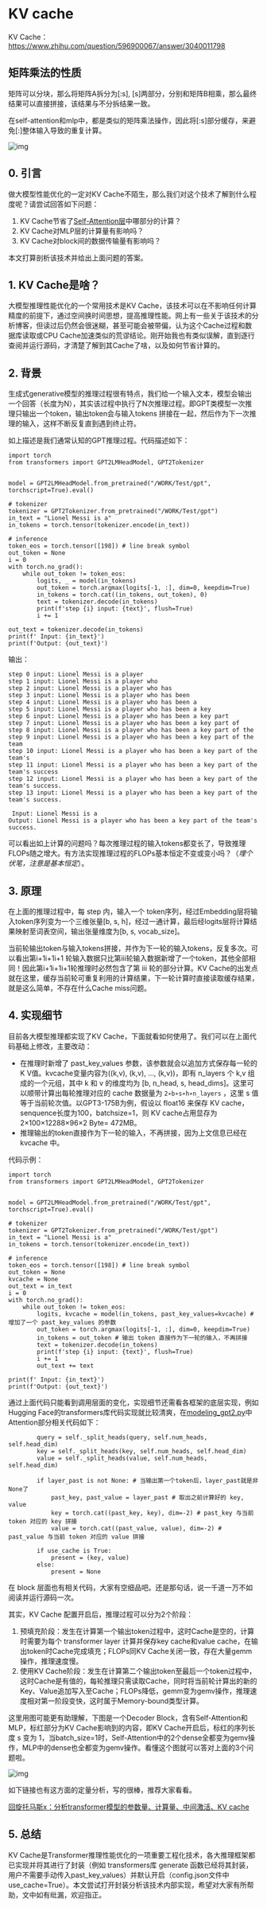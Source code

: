 # KV cache

KV Cache：https://www.zhihu.com/question/596900067/answer/3040011798

## 矩阵乘法的性质

矩阵可以分块，那么将矩阵A拆分为[:s], [s]两部分，分别和矩阵B相乘，那么最终结果可以直接拼接，该结果与不分拆结果一致。

在self-attention和mlp中，都是类似的矩阵乘法操作，因此将[:s]部分缓存，来避免[:]整体输入导致的重复计算。

![img](../imgs/v2-c4ffe961c8c92ed787ee5041e17361ca_1440w.webp)

## 0. 引言

做大模型性能优化的一定对KV Cache不陌生，那么我们对这个技术了解到什么程度呢？请尝试回答如下问题：

1. KV Cache节省了[Self-Attention层](https://www.zhihu.com/search?q=Self-Attention层&search_source=Entity&hybrid_search_source=Entity&hybrid_search_extra={"sourceType"%3A"answer"%2C"sourceId"%3A3040011798})中哪部分的计算？
2. KV Cache对MLP层的计算量有影响吗？
3. KV Cache对block间的数据传输量有影响吗？

本文打算剖析该技术并给出上面问题的答案。

## 1. KV Cache是啥？

大模型推理性能优化的一个常用技术是KV Cache，该技术可以在不影响任何计算精度的前提下，通过空间换时间思想，提高推理性能。网上有一些关于该技术的分析博客，但读过后仍然会很迷糊，甚至可能会被带偏，认为这个Cache过程和数据库读取或CPU Cache加速类似的荒谬结论。刚开始我也有类似误解，直到逐行查阅并运行源码，才清楚了解到其Cache了啥，以及如何节省计算的。

## 2. 背景

生成式generative模型的推理过程很有特点，我们给一个输入文本，模型会输出一个回答（长度为N），其实该过程中执行了N次推理过程。即GPT类模型一次推理只输出一个token，输出token会与输入tokens 拼接在一起，然后作为下一次推理的输入，这样不断反复直到遇到终止符。

如上描述是我们通常认知的GPT推理过程。代码描述如下：

```python3
import torch
from transformers import GPT2LMHeadModel, GPT2Tokenizer


model = GPT2LMHeadModel.from_pretrained("/WORK/Test/gpt", torchscript=True).eval()

# tokenizer
tokenizer = GPT2Tokenizer.from_pretrained("/WORK/Test/gpt")
in_text = "Lionel Messi is a"
in_tokens = torch.tensor(tokenizer.encode(in_text))

# inference
token_eos = torch.tensor([198]) # line break symbol
out_token = None
i = 0
with torch.no_grad():
    while out_token != token_eos:
        logits, _ = model(in_tokens)
        out_token = torch.argmax(logits[-1, :], dim=0, keepdim=True)
        in_tokens = torch.cat((in_tokens, out_token), 0)
        text = tokenizer.decode(in_tokens)
        print(f'step {i} input: {text}', flush=True)
        i += 1

out_text = tokenizer.decode(in_tokens)
print(f' Input: {in_text}')
print(f'Output: {out_text}')
```

输出：

```text
step 0 input: Lionel Messi is a player
step 1 input: Lionel Messi is a player who
step 2 input: Lionel Messi is a player who has
step 3 input: Lionel Messi is a player who has been
step 4 input: Lionel Messi is a player who has been a
step 5 input: Lionel Messi is a player who has been a key
step 6 input: Lionel Messi is a player who has been a key part
step 7 input: Lionel Messi is a player who has been a key part of
step 8 input: Lionel Messi is a player who has been a key part of the
step 9 input: Lionel Messi is a player who has been a key part of the team
step 10 input: Lionel Messi is a player who has been a key part of the team's
step 11 input: Lionel Messi is a player who has been a key part of the team's success
step 12 input: Lionel Messi is a player who has been a key part of the team's success.
step 13 input: Lionel Messi is a player who has been a key part of the team's success.

 Input: Lionel Messi is a
Output: Lionel Messi is a player who has been a key part of the team's success.
```

可以看出如上计算的问题吗？每次推理过程的输入tokens都变长了，导致推理FLOPs随之增大。有方法实现推理过程的FLOPs基本恒定不变或变小吗？（*埋个伏笔，注意是基本恒定*）。

## 3. 原理

在上面的推理过程中，每 step 内，输入一个 token序列，经过Embedding层将输入token序列变为一个三维张量[b, s, h]，经过一通计算，最后经logits层将计算结果映射至词表空间，输出张量维度为[b, s, vocab_size]。

当前轮输出token与输入tokens拼接，并作为下一轮的输入tokens，反复多次。可以看出第i+1i+1i+1 轮输入数据只比第iii轮输入数据新增了一个token，其他全部相同！因此第i+1i+1i+1轮推理时必然包含了第 iii 轮的部分计算。KV Cache的出发点就在这里，缓存当前轮可重复利用的计算结果，下一轮计算时直接读取缓存结果，就是这么简单，不存在什么Cache miss问题。

## 4. 实现细节

目前各大模型推理都实现了KV Cache，下面就看如何使用了。我们可以在上面代码基础上修改，主要改动：

- 在推理时新增了 past_key_values 参数，该参数就会以追加方式保存每一轮的K V值。kvcache变量内容为((k,v), (k,v), ..., (k,v))，即有 n_layers 个 k,v 组成的一个元组，其中 k 和 v 的维度均为 [b, n_head, s, head_dims]。这里可以顺带计算出每轮推理对应的 cache 数据量为 `2∗b∗s∗h∗n_layers` ，这里 s 值等于当前轮次值。以GPT3-175B为例，假设以 float16 来保存 KV cache，senquence长度为100，batchsize=1，则 KV cache占用显存为 2×100×12288×96×2 Byte= 472MB。
- 推理输出的token直接作为下一轮的输入，不再拼接，因为上文信息已经在 kvcache 中。

代码示例：

```text
import torch
from transformers import GPT2LMHeadModel, GPT2Tokenizer


model = GPT2LMHeadModel.from_pretrained("/WORK/Test/gpt", torchscript=True).eval()

# tokenizer
tokenizer = GPT2Tokenizer.from_pretrained("/WORK/Test/gpt")
in_text = "Lionel Messi is a"
in_tokens = torch.tensor(tokenizer.encode(in_text))

# inference
token_eos = torch.tensor([198]) # line break symbol
out_token = None
kvcache = None
out_text = in_text
i = 0
with torch.no_grad():
    while out_token != token_eos:
        logits, kvcache = model(in_tokens, past_key_values=kvcache) # 增加了一个 past_key_values 的参数
        out_token = torch.argmax(logits[-1, :], dim=0, keepdim=True)
        in_tokens = out_token # 输出 token 直接作为下一轮的输入，不再拼接
        text = tokenizer.decode(in_tokens)
        print(f'step {i} input: {text}', flush=True)
        i += 1
        out_text += text

print(f' Input: {in_text}')
print(f'Output: {out_text}')
```

通过上面代码只能看到调用层面的变化，实现细节还需看各框架的底层实现，例如Hugging Face的transformers库代码实现就比较清爽，在[modeling_gpt2.py](https://link.zhihu.com/?target=https%3A//github.com/huggingface/transformers/blob/main/src/transformers/models/gpt2/modeling_gpt2.py%23L319)中Attention部分相关代码如下：

```python3
        query = self._split_heads(query, self.num_heads, self.head_dim)
        key = self._split_heads(key, self.num_heads, self.head_dim)
        value = self._split_heads(value, self.num_heads, self.head_dim)

        if layer_past is not None: # 当输出第一个token后，layer_past就是非None了
            past_key, past_value = layer_past # 取出之前计算好的 key, value
            key = torch.cat((past_key, key), dim=-2) # past_key 与当前 token 对应的 key 拼接
            value = torch.cat((past_value, value), dim=-2) # past_value 与当前 token 对应的 value 拼接

        if use_cache is True:
            present = (key, value)
        else:
            present = None
```

在 block 层面也有相关代码，大家有空细品吧。还是那句话，说一千道一万不如阅读并运行源码一次。

其实，KV Cache 配置开启后，推理过程可以分为2个阶段：

1. 预填充阶段：发生在计算第一个输出token过程中，这时Cache是空的，计算时需要为每个 transformer layer 计算并保存key cache和value cache，在输出token时Cache完成填充；FLOPs同KV Cache关闭一致，存在大量gemm操作，推理速度慢。
2. 使用KV Cache阶段：发生在计算第二个输出token至最后一个token过程中，这时Cache是有值的，每轮推理只需读取Cache，同时将当前轮计算出的新的Key、Value追加写入至Cache；FLOPs降低，gemm变为gemv操作，推理速度相对第一阶段变快，这时属于Memory-bound类型计算。

这里用图可能更有助理解，下图是一个Decoder Block，含有Self-Attention和MLP，标红部分为KV Cache影响到的内容，即KV Cache开启后，标红的序列长度 s 变为 1，当batch_size=1时，Self-Attention中的2个dense全都变为gemv操作，MLP中的dense也全都变为gemv操作。看懂这个图就可以答对上面的3个问题啦。

![img](../imgs/v2-6f6b895d6d37154654ffcc13bd23bf9d_1440w.webp)

如下链接也有这方面的定量分析，写的很棒，推荐大家看看。

[回旋托马斯x：分析transformer模型的参数量、计算量、中间激活、KV cache](https://zhuanlan.zhihu.com/p/624740065)

## 5. 总结

KV Cache是Transformer推理性能优化的一项重要工程化技术，各大推理框架都已实现并将其进行了封装（例如 transformers库 generate 函数已经将其封装，用户不需要手动传入past_key_values）并默认开启（config.json文件中use_cache=True）。本文尝试打开封装分析该技术内部实现，希望对大家有所帮助，文中如有纰漏，欢迎指正。

